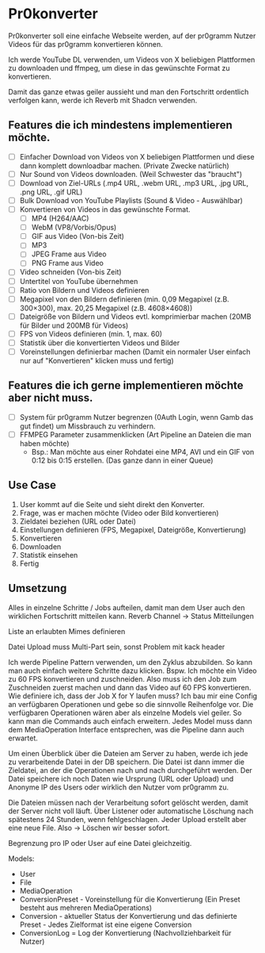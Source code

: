 # Pr0konverter

Pr0konverter soll eine einfache Webseite werden, auf der pr0gramm Nutzer Videos für das pr0gramm konvertieren können.

Ich werde YouTube DL verwenden, um Videos von X beliebigen Plattformen zu downloaden und ffmpeg, um diese in das
gewünschte Format zu konvertieren.

Damit das ganze etwas geiler aussieht und man den Fortschritt ordentlich verfolgen kann, werde ich Reverb mit Shadcn
verwenden.

## Features die ich mindestens implementieren möchte.

- [ ] Einfacher Download von Videos von X beliebigen Plattformen und diese dann komplett downloadbar machen. (Private
      Zwecke natürlich)
- [ ] Nur Sound von Videos downloaden. (Weil Schwester das "braucht")
- [ ] Download von Ziel-URLs (.mp4 URL, .webm URL, .mp3 URL, .jpg URL, .png URL, .gif URL)
- [ ] Bulk Download von YouTube Playlists (Sound & Video - Auswählbar)
- [ ] Konvertieren von Videos in das gewünschte Format.
  - [ ] MP4 (H264/AAC)
  - [ ] WebM (VP8/Vorbis/Opus)
  - [ ] GIF aus Video (Von-bis Zeit)
  - [ ] MP3
  - [ ] JPEG Frame aus Video
  - [ ] PNG Frame aus Video
- [ ] Video schneiden (Von-bis Zeit)
- [ ] Untertitel von YouTube übernehmen
- [ ] Ratio von Bildern und Videos definieren
- [ ] Megapixel von den Bildern definieren (min. 0,09 Megapixel (z.B. 300×300), max. 20,25 Megapixel (z.B. 4608×4608))
- [ ] Dateigröße von Bildern und Videos evtl. komprimierbar machen (20MB für Bilder und 200MB für Videos)
- [ ] FPS von Videos definieren (min. 1, max. 60)
- [ ] Statistik über die konvertierten Videos und Bilder
- [ ] Voreinstellungen definierbar machen (Damit ein normaler User einfach nur auf "Konvertieren" klicken muss und
      fertig)

## Features die ich gerne implementieren möchte aber nicht muss.

- [ ] System für pr0gramm Nutzer begrenzen (0Auth Login, wenn Gamb das gut findet) um Missbrauch zu verhindern.
- [ ] FFMPEG Parameter zusammenklicken (Art Pipeline an Dateien die man haben möchte)
  - Bsp.: Man möchte aus einer Rohdatei eine MP4, AVI und ein GIF von 0:12 bis 0:15 erstellen. (Das ganze dann in
    einer Queue)

## Use Case

1. User kommt auf die Seite und sieht direkt den Konverter.
2. Frage, was er machen möchte (Video oder Bild konvertieren)
3. Zieldatei beziehen (URL oder Datei)
4. Einstellungen definieren (FPS, Megapixel, Dateigröße, Konvertierung)
5. Konvertieren
6. Downloaden
7. Statistik einsehen
8. Fertig

## Umsetzung

Alles in einzelne Schritte / Jobs aufteilen, damit man dem User auch den wirklichen Fortschritt mitteilen kann.
Reverb Channel → Status Mitteilungen

Liste an erlaubten Mimes definieren

Datei Upload muss Multi-Part sein, sonst Problem mit kack header

Ich werde Pipeline Pattern verwenden, um den Zyklus abzubilden. So kann man auch einfach weitere Schritte dazu klicken.
Bspw. Ich möchte ein Video zu 60 FPS konvertieren und zuschneiden.
Also muss ich den Job zum Zuschneiden zuerst machen und dann das Video auf 60 FPS konvertieren.
Wie definiere ich, dass der Job X for Y laufen muss?
Ich bau mir eine Config an verfügbaren Operationen und gebe so die sinnvolle Reihenfolge vor.
Die verfügbaren Operationen wären aber als einzelne Models viel geiler. So kann man die Commands auch einfach erweitern.
Jedes Model muss dann dem MediaOperation Interface entsprechen, was die Pipeline dann auch erwartet.

Um einen Überblick über die Dateien am Server zu haben, werde ich jede zu verarbeitende Datei in der DB speichern.
Die Datei ist dann immer die Zieldatei, an der die Operationen nach und nach durchgeführt werden.
Der Datei speichere ich noch Daten wie Ursprung (URL oder Upload) und Anonyme IP des Users oder wirklich den Nutzer vom
pr0gramm zu.

Die Dateien müssen nach der Verarbeitung sofort gelöscht werden, damit der Server nicht voll läuft.
Über Listener oder automatische Löschung nach spätestens 24 Stunden, wenn fehlgeschlagen.
Jeder Upload erstellt aber eine neue File. Also → Löschen wir besser sofort.

Begrenzung pro IP oder User auf eine Datei gleichzeitig.

Models:

- User
- File
- MediaOperation
- ConversionPreset - Voreinstellung für die Konvertierung (Ein Preset besteht aus mehreren MediaOperations)
- Conversion - aktueller Status der Konvertierung und das definierte Preset - Jedes Zielformat ist eine eigene
  Conversion
- ConversionLog = Log der Konvertierung (Nachvollziehbarkeit für Nutzer)
